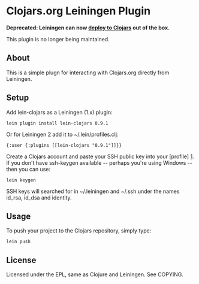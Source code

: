 Clojars.org Leiningen Plugin
============================

**Deprecated: Leiningen can now [deploy to Clojars](https://github.com/ato/clojars-web/wiki/Pushing) out of the box.**

This plugin is no longer being maintained.

About
-----

This is a simple plugn for interacting with Clojars.org directly from 
Leiningen.

Setup
-----

Add lein-clojars as a Leiningen (1.x) plugin:

    lein plugin install lein-clojars 0.9.1

Or for Leiningen 2 add it to ~/.lein/profiles.clj:

    {:user {:plugins [[lein-clojars "0.9.1"]]}}

Create a Clojars account and paste your SSH public key into your [profile] [1].
If you don't have ssh-keygen available -- perhaps you're using Windows -- 
then you can use:

    lein keygen

SSH keys will searched for in ~/.leiningen and ~/.ssh under the names id_rsa,
id_dsa and identity.

[1]: http://clojars.org/profile

Usage
-----

To push your project to the Clojars repository, simply type:

    lein push

License
-------

Licensed under the EPL, same as Clojure and Leiningen.  See COPYING.
